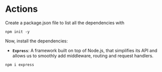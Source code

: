 # Actions

Create a package.json file to list all the dependencies  with
```
npm init -y
```

Now, install the dependencies: 
-  **`Express`**: A framework built on top of Node.js, that simplifies its API and allows us to smoothly add middleware, routing and request handlers.

```
npm i express 
```
